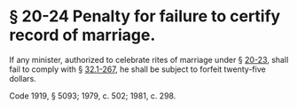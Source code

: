 # § 20-24 Penalty for failure to certify record of marriage.

<p>If any minister, authorized to celebrate rites of marriage under § <a href='http://law.lis.virginia.gov/vacode/20-23/'>20-23</a>, shall fail to comply with § <a href='http://law.lis.virginia.gov/vacode/32.1-267/'>32.1-267</a>, he shall be subject to forfeit twenty-five dollars.</p><p>Code 1919, § 5093; 1979, c. 502; 1981, c. 298.</p>